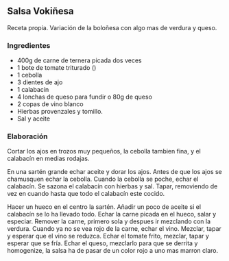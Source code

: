 ## Salsa Vokiñesa

Receta propia. Variación de la boloñesa con algo mas de verdura y queso.

### Ingredientes

- 400g de carne de ternera picada dos veces
- 1 bote de tomate triturado ()
- 1 cebolla
- 3 dientes de ajo
- 1 calabacín
- 4 lonchas de queso para fundir o 80g de queso
- 2 copas de vino blanco
- Hierbas provenzales y tomillo.
- Sal y aceite

### Elaboración

Cortar los ajos en trozos muy pequeños,
la cebolla tambien fina,
y el calabacín en medias rodajas.

En una sartén grande echar aceite y dorar los ajos.
Antes de que los ajos se chamusquen echar la cebolla.
Cuando la cebolla se poche, echar el calabacín.
Se sazona el calabacín con hierbas y sal.
Tapar, removiendo de vez en cuando hasta que todo el calabacín este cocido.

Hacer un hueco en el centro la sartén.
Añadir un poco de aceite si el calabacín se lo ha llevado todo.
Echar la carne picada en el hueco, salar y especiar.
Remover la carne, primero sola y despues ir mezclando con la verdura.
Cuando ya no se vea rojo de la carne, echar el vino.
Mezclar, tapar y esperar que el vino se reduzca.
Echar el tomate frito, mezclar, tapar y esperar que se fría.
Echar el queso, mezclarlo para que se derrita y homogenize,
la salsa ha de pasar de un color rojo a uno mas marron claro.




